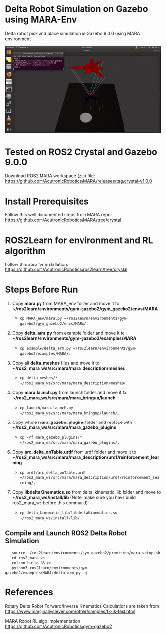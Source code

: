 # Delta Robot Simulation on Gazebo using MARA-Env

Delta robot pick and place simulation in Gazebo 9.0.0 using MARA environment

![](demo/DeltaRobotPickandplaceapplication.gif)


# Tested on ROS2 Crystal and Gazebo 9.0.0
Download ROS2 MARA workspace (zip) file: https://github.com/AcutronicRobotics/MARA/releases/tag/crystal-v1.0.0

# Install Prerequisites
Follow this well documented steps from MARA repo: https://github.com/AcutronicRobotics/MARA/tree/crystal

# ROS2Learn for environment and RL algorithm
Follow this step for installation: https://github.com/AcutronicRobotics/ros2learn/tree/crystal

# Steps Before Run
1. Copy **mara.py** from MARA_env folder and move it to **~/ros2learn/environments/gym-gazebo2/gym_gazebo2/envs/MARA**
   - `cp MARA_env/mara.py ~/ros2learn/environments/gym-gazebo2/gym_gazebo2/envs/MARA/.`
   
2. Copy **delta_arm.py** from example folder and move it to **~/ros2learn/environments/gym-gazebo2/examples/MARA**
   - `cp example/delta_arm.py ~/ros2learn/environments/gym-gazebo2/examples/MARA/.`
   
3. Copy all **delta_meshes** files and move it to **~/ros2_mara_ws/src/mara/mara_description/meshes**
   - `cp delta_meshes/* ~/ros2_mara_ws/src/mara/mara_description/meshes/.`
   
4. Copy **mara.launch.py** from launch folder and move it to **~/ros2_mara_ws/src/mara/mara_bringup/launch**
   - `cp launch/mara.launch.py ~/ros2_mara_ws/src/mara/mara_bringup/launch/.`
   
5. Copy whole **mara_gazebo_plugins** folder and replace with **~/ros2_mara_ws/src/mara/mara_gazebo_plugins**
   - `cp -rf mara_gazebo_plugins/* ~/ros2_mara_ws/src/mara/mara_gazebo_plugins/.`
   
6. Copy **arc_delta_onTable.urdf** from urdf folder and move it to **~/ros2_mara_ws/src/mara/mara_description/urdf/reinforcement_learning**
   - `cp urdf/arc_delta_onTable.urdf ~/ros2_mara_ws/src/mara/mara_description/urdf/reinforcement_learning/.`
   
7. Copy **libdeltaKinematics.so** from delta_kinematic_lib folder and move to **~/ros2_mara_ws/install/lib**
(Note: make sure you have build ros2_mara_ws before this command)
   - `cp delta_kinematic_lib/libdeltaKinematics.so ~/ros2_mara_ws/install/lib/.`
 
## Compile and Launch ROS2 Delta Robot Simulation
```
   source ~/ros2learn/environments/gym-gazebo2/provision/mara_setup.sh
   cd ros2_mara_ws
   colcon build && cd
   python3 ros2learn/environments/gym-gazebo2/examples/MARA/delta_arm.py -g
```
# References
Rotary Delta Robot Forward/Inverse Kinematics Calculations are taken from https://www.marginallyclever.com/other/samples/fk-ik-test.html

MARA Robot RL algo implementation https://github.com/AcutronicRobotics/gym-gazebo2
